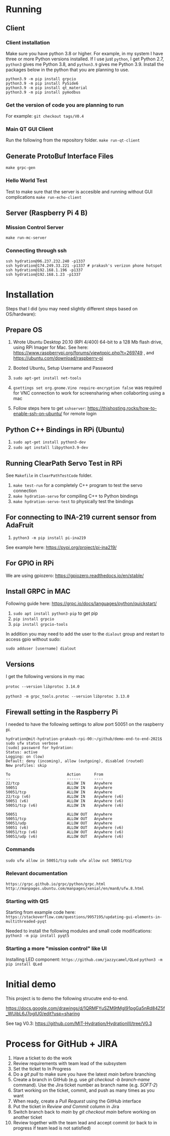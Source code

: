 # Running

## Client

### Client installation

Make sure you have python 3.8 or higher. For example, in my system I have three or more Python versions installed. If I use just `python`, I get Python 2.7, `python3` gives me Python 3.8, and `python3.9` gives me Python 3.9. Install the packages below in the python that you are planning to use.

```
python3.9 -m pip install grpcio
python3.9 -m pip install PySide6
python3.9 -m pip install qt_material
python3.9 -m pip install pymodbus
```

### Get the version of code you are planning to run
For example:
```git checkout tags/V0.4```

### Main QT GUI Client
Run the following from the repository folder.
```make run-qt-client```

## Generate ProtoBuf Interface Files
`make grpc-gen`

### Hello World Test
Test to make sure that the server is accesible and running without GUI complications
`make run-echo-client`

## Server (Raspberry Pi 4 B)

### Mission Control Server

`make run-mc-server`

### Connecting through ssh

```
ssh hydration@96.237.232.240 -p1337
ssh hydration@174.249.33.221 -p1337 # prakash's verizon phone hotspot
ssh hydration@192.168.1.196 -p1337
ssh hydration@192.168.1.23 -p1337
```
# Installation

Steps that I did (you may need slightly different steps based on OS/hardware):

## Prepare OS
1. Wrote Ubuntu Desktop 20.10 (RPI 4/400) 64-bit to a 128 Mb flash drive, using RPi Imager for Mac. 
See here: https://www.raspberrypi.org/forums/viewtopic.php?t=269749 , and https://ubuntu.com/download/raspberry-pi

2. Booted Ubuntu, Setup Username and Password

3. `sudo apt-get install net-tools`
4. `gsettings set org.gnome.Vino require-encryption false` was required for VNC connection to work for screensharing when collaborting using a mac
5. Follow steps here to get `sshserver`: https://thishosting.rocks/how-to-enable-ssh-on-ubuntu/ for remote login

## Python C++ Bindings in RPi (Ubuntu)

1. `sudo apt-get install python3-dev`
2. `sudo apt install libpython3.9-dev`

## Running ClearPath Servo Test in RPi

See `Makefile` in `ClearPathTestCode` folder. 

1. `make test-run` for a completely C++ program to test the servo connection
2. `make hydration-servo` for compiling C++ to Python bindings
3. `make hydration-servo-test` to physically test the bindings

## For connecting to INA-219 current sensor from AdaFruit

1. `python3 -m pip install pi-ina219`

See example here: https://pypi.org/project/pi-ina219/

## For GPIO in RPi

We are using gpiozero: https://gpiozero.readthedocs.io/en/stable/


## Install GRPC in MAC
Following guide here: https://grpc.io/docs/languages/python/quickstart/

1. `sudo apt install python3-pip` to get pip
2. `pip install grpcio`
3. `pip install grpcio-tools`

In addition you may need to add the user to the `dialout` group and restart to access gpio without sudo:

`sudo adduser [username] dialout`

## Versions 
I get the following versions in my mac

`protoc --version`
`libprotoc 3.14.0`

`python3 -m grpc_tools.protoc --version`
`libprotoc 3.13.0`

## Firewall setting in the Raspberry Pi

I needed to have the following settings to allow port 50051 on the raspberry pi.

```
hydration@mit-hydration-prakash-rpi-00:~/github/demo-end-to-end-2021$ sudo ufw status verbose
[sudo] password for hydration: 
Status: active
Logging: on (low)
Default: deny (incoming), allow (outgoing), disabled (routed)
New profiles: skip

To                         Action      From
--                         ------      ----
22/tcp                     ALLOW IN    Anywhere                  
50051                      ALLOW IN    Anywhere                  
50051/tcp                  ALLOW IN    Anywhere                  
22/tcp (v6)                ALLOW IN    Anywhere (v6)             
50051 (v6)                 ALLOW IN    Anywhere (v6)             
50051/tcp (v6)             ALLOW IN    Anywhere (v6)             

50051                      ALLOW OUT   Anywhere                  
50051/tcp                  ALLOW OUT   Anywhere                  
50051/udp                  ALLOW OUT   Anywhere                  
50051 (v6)                 ALLOW OUT   Anywhere (v6)             
50051/tcp (v6)             ALLOW OUT   Anywhere (v6)             
50051/udp (v6)             ALLOW OUT   Anywhere (v6)
```

### Commands

`sudo ufw allow in 50051/tcp`
`sudo ufw allow out 50051/tcp`


### Relevant documentation

`https://grpc.github.io/grpc/python/grpc.html`
`http://manpages.ubuntu.com/manpages/xenial/en/man8/ufw.8.html`

### Starting with Qt5

Starting from example code here: 
`https://stackoverflow.com/questions/9957195/updating-gui-elements-in-multithreaded-pyqt`

Needed to install the following modules and small code modifications:
`python3 -m pip install pyqt5`

### Starting a more "mission control" like UI

Installing LED component: `https://github.com/jazzycamel/QLed`
`python3 -m pip install QLed`

# Initial demo

This project is to demo the following strucutre end-to-end. 

https://docs.google.com/drawings/d/1QRMFYuSZM9tMgI91pgGa5nRd84Z5f_WUibL6J7ogIU0/edit?usp=sharing

See tag V0.3: https://github.com/MIT-Hydration/HydrationIII/tree/V0.3


# Process for GitHub + JIRA

1. Have a ticket to do the work
2. Review requirements with team lead of the subsystem
3. Set the ticket to In Progress
4. Do a *git pull* to make sure you have the latest *main* before branching
5. Create a branch in GitHub (e.g. use *git checkout -b _branch-name_* command). Use the Jira ticket number as branch name (e.g. *SOFT-2*)
6. Start working on the ticket, commit, and push as many times as you want 
7. When ready, create a *Pull Request* using the GitHub interface
8. Put the ticket in *Review and Commit* column in Jira
9. Switch branch back to *main* by *git checkout main* before working on another ticket
10. Review together with the team lead and accept commit (or back to in progress if team lead is not satisfied)
